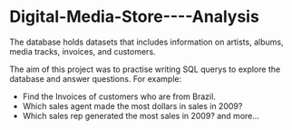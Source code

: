 # Digital-Media-Store----Analysis

The database holds datasets that includes information on artists, albums, media tracks, invoices, and customers.

The aim of this project was to practise writing SQL querys to explore the database and answer questions.
For example:
 - Find the Invoices of customers who are from Brazil.
 - Which sales agent made the most dollars in sales in 2009?
 - Which sales rep generated the most sales in 2009?
and more...

